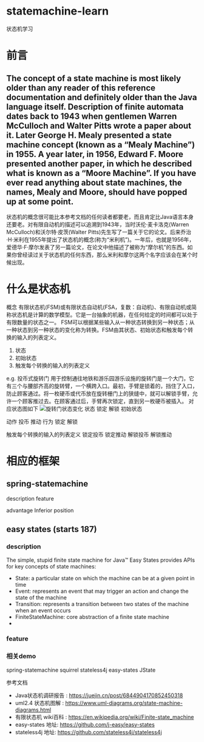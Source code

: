 # statemachine-learn
状态机学习
# 前言

The concept of a state machine is most likely older than any reader of this reference documentation and definitely older than the Java language itself.
Description of finite automata dates back to 1943 when gentlemen Warren McCulloch and Walter Pitts wrote a paper about it. Later George H. Mealy presented a state machine concept (known as a “Mealy Machine”) in 1955.
A year later, in 1956, Edward F. Moore presented another paper, in which he described what is known as a “Moore Machine”. If you have ever read anything about state machines, the names, Mealy and Moore, should have popped up at some point.
----
状态机的概念很可能比本参考文档的任何读者都要老，而且肯定比Java语言本身还要老。对有限自动机的描述可以追溯到1943年，当时沃伦·麦卡洛克(Warren McCulloch)和沃尔特·皮茨(Walter Pitts)先生写了一篇关于它的论文。后来乔治·H·米利在1955年提出了状态机的概念(称为“米利机”)。一年后，也就是1956年，爱德华·F·摩尔发表了另一篇论文，在论文中他描述了被称为“摩尔机”的东西。如果你曾经读过关于状态机的任何东西，那么米利和摩尔这两个名字应该会在某个时候出现。

# 什么是状态机
概念
有限状态机(FSM)或有限状态自动机(FSA，复数：自动机)、有限自动机或简称状态机是计算的数学模型。它是一台抽象的机器，在任何给定的时间都可以处于有限数量的状态之一。
FSM可以根据某些输入从一种状态转换到另一种状态；从一种状态到另一种状态的变化称为转换。FSM由其状态、初始状态和触发每个转换的输入的列表定义。
1. 状态
2. 初始状态
3. 触发每个转换的输入的列表定义

e.g.  投币式旋转门
用于控制通往地铁和游乐园游乐设施的旋转门是一个大门，它有三个与腰部齐高的旋转臂，一个横跨入口。最初，手臂是锁着的，挡住了入口，防止顾客通过。将一枚硬币或代币放在旋转栅门上的狭缝中，就可以解锁手臂，允许一个顾客推过去。在顾客通过后，手臂再次锁定，直到另一枚硬币被插入。
对应状态图如下
![旋转门状态变化](https://upload.wikimedia.org/wikipedia/commons/thumb/9/9e/Turnstile_state_machine_colored.svg/660px-Turnstile_state_machine_colored.svg.png)
状态 锁定 解锁
初始状态

动作 投币 推动
行为 锁定 解锁

触发每个转换的输入的列表定义  锁定投币  锁定推动 解锁投币 解锁推动






# 相应的框架
## spring-statemachine
description
feature

advantage
Inferior position

## easy states  (starts 187)
### description
The simple, stupid finite state machine for Java™
Easy States provides APIs for key concepts of state machines:
- State: a particular state on which the machine can be at a given point in time
- Event: represents an event that may trigger an action and change the state of the machine
- Transition: represents a transition between two states of the machine when an event occurs
- FiniteStateMachine: core abstraction of a finite state machine 
- 
### feature








### 相关demo
spring-statemachine
squirrel
stateless4j
easy-states
JState




参考文档
- Java状态机调研报告 : https://juejin.cn/post/6844904170852450318
- uml2.4 状态机图解 : https://www.uml-diagrams.org/state-machine-diagrams.html
- 有限状态机 wiki百科 :  https://en.wikipedia.org/wiki/Finite-state_machine
- easy-states 地址: https://github.com/j-easy/easy-states
- stateless4j 地址: https://github.com/stateless4j/stateless4j

